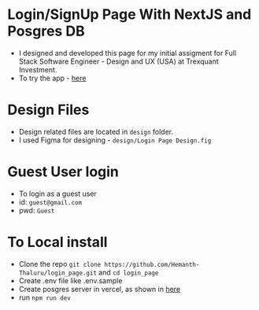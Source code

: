 # Login/SignUp Page With NextJS and Posgres DB
-   I designed and developed this page for my initial assigment for Full Stack Software Engineer - Design and UX (USA) at Trexquant Investment.
-   To try the app - [here](https://login-page-od6j37l9m-hemanth-thalurus-projects.vercel.app/login)

# Design Files
-   Design related files are located in `design` folder.
-   I used Figma for designing - `design/Login Page Design.fig`

# Guest User login
-   To login as a guest user
-   id: `guest@gmail.com`
-   pwd: `Guest`

# To Local install
-   Clone the repo `git clone https://github.com/Hemanth-Thaluru/login_page.git` and `cd login_page`
-   Create .env file like .env.sample
-   Create posgres server in vercel, as shown in [here](https://vercel.com/docs/storage/vercel-postgres/quickstart)
-   run  `npm run dev`




